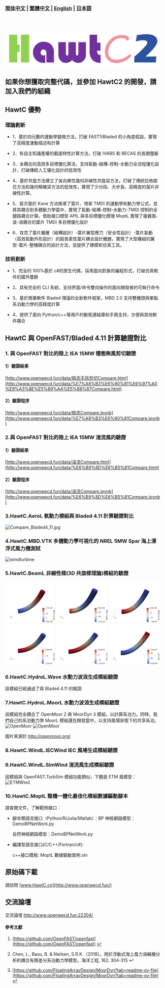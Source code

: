 ### [简体中文](./README.md) | [繁體中文](./README_FCN.md) | [English](./README_EN.md) | [日本語](./README_JP.md)
</br>
</br>

![HawtC](./docs/image/TheoryManualandBarchMarkreport/图标.png)
##  如果你想獲取完整代碼，並參加 HawtC2 的開發，請加入我們的組織

##  HawtC 優勢

###  理論創新

*     
    1、基於四元數的運動學變換方法，打破 FAST1/Bladed 的小角度假設，實現了高精度運動描述和計算  
    
*     
    2、有自主知識產權的截面特性計算方法，打破 IVABS 和 BECAS 的長期壟斷  
    
*     
    3、全耦合的高效多目標優化算法，支持氣動-結構-控制-水動力全流程優化設計，打破傳統人工優化設計的低效性  
    
*     
    4、基於共旋方法建立了各向異性幾何非線性共旋梁方法，打破了傳統拉格朗日方法和幾何精確梁方法的低效性，實現了少分段、大步長、高精度的葉片非線性計算。  
    
*     
    5、首次基於 Kane 方法推導了葉片、塔架 TMDI 的運動學和動力學公式，並將其耦合到多體動力學當中，實現了氣動-結構-控制-水動力-TMDI 控制的全鏈路耦合計算。借助接口模型 APIL 與多目標優化模塊 MoptL 實現了複雜風-波-浪耦合的葉片 TMDI 多目標優化設計  
    
*     
    6、攻克了葉片鋪層（結構設計）-葉片翼型應力（安全性設計）-葉片氣動（高效氣動外形設計）的超長柔性葉片耦合設計難題，實現了大型機組的翼型-葉片-整機耦合的設計方法，並提供了建模和仿真工具。  
      
    

###   技術創新  

*     
    1、完全的 100%基於 c#的原生代碼，採用面向對象的編程形式，打破仿真軟件的國外壟斷  
    
*     
    2、具有完全的 CLI 系統、支持界面/命令雙向操作的面向開發者的可執行命令  
    
*     
    3、基於商業軟件 Bladed 理論的全新軟件框架，MBD 2.0 支持雙機頭與單點系泊動力學的高精度計算  
    
*     
    4、提供了面向 Python/c++等用戶的動態連結庫和手冊支持，方便與其他軟件耦合  
    

##   HawtC 與 OpenFAST/Bladed 4.11 計算驗證對比

###   1\. 與 OpenFAST 對比的陸上 IEA 15MW 穩態無風剪切驗證

####   1）驗證結果

[http://www.openwecd.fun/data/稳态无风剪切Compare.html](http://www.openwecd.fun/data/%E7%A8%B3%E6%80%81%E6%97%A0%E9%A3%8E%E5%89%AA%E5%88%87Compare.html)

####   2）驗證程序

[http://www.openwecd.fun/data/稳态Compare.ipynb](http://www.openwecd.fun/data/%E7%A8%B3%E6%80%81Compare.ipynb)

###   2.與 OpenFAST 對比的陸上 IEA 15MW 湍流風的驗證

####   1）驗證結果

[http://www.openwecd.fun/data/湍流Compare.html](http://www.openwecd.fun/data/%E6%B9%8D%E6%B5%81Compare.html)

####   2）驗證程序

[http://www.openwecd.fun/data/湍流Compare.ipynb](http://www.openwecd.fun/data/%E6%B9%8D%E6%B5%81Compare.ipynb)

###   3.HawtC.AeroL 氣動力模組與 Bladed 4.11 計算驗證對比

![Compare_Bladed4_11.jpg](./docs/Compare_Bladed4_11.jpg)

###   4.HawtC.MBD.VTK 多體動力學可視化的 NREL 5MW Spar 海上漂浮式風力機測試

![windturbine](./docs/image/TheoryManualandBarchMarkreport/12.webp)

###   5.HawtC.BeamL 非線性樑(3D 共旋樑理論)模組的驗證

![windturbine](./docs/image/TheoryManualandBarchMarkreport/BeamL.png)

###   6.HawtC.HydroL.Wave 水動力波浪生成模組驗證

  
該模組已經通過了與 Bladed 4.11 的驗證

###   7.HawtC.HydroL.MoorL 水動力波浪生成模組驗證

  
該模組完全耦合了 OpenMoor 2 與 MoorDyn 3 模組，以計算系泊力。同時，我們自己的系泊動力學 MoorL 模組還在開發當中，以支持風場狀態下的共享系泊。![OpenMoor](./docs/image/TheoryManualandBarchMarkreport/Case1-25.gif) ![OpenMoor](./docs/image/TheoryManualandBarchMarkreport/Case3-5.gif)

  
圖片來源於 http://openmoor.org/

###   8.HawtC.WindL.IECWind IEC 風場生成模組驗證

###   9.HawtC.WindL.SimWind 湍流風生成模組驗證

  
該模組與 OpenFAST.TurbSim 模組功能類似，下麵是 ETM 風模型：![ETMWind](./docs/image/TheoryManualandBarchMarkreport/wind.webp)

###   10.HawtC.MoptL 整機一體化最佳化模組數據驅動腳本

  
請查閱文件，了解範例接口：

*     
    腳本類語言接口（Python/R/Julia/Matlab）：BP 神經網路模型：DemoBPNetWork.py
    
      
    自然神經網路模型：DemoBPNetWork.py
    
*     
    編譯型語言接口(C/C++/Fortran/c#):
    
      
    c++接口模板: MoptL 數據驅動案例.sln
    

##   原始碼下載

  
請訪問 [www.HawtC.cn](http://www.openwecd.fun/)

##   交流論壇

  
交流論壇 http://www.openwecd.fun:22304/

####   參考文獻

1.  [https://github.com/OpenFAST/openfast](https://github.com/OpenFAST/openfast) [↩](#user-content-fnref-1)
    
2.    
    Chen, L., Basu, B. & Nielsen, S.R.K.（2018）。用於浮動式海上風力渦輪機分析的耦合有限差分系泊動力學模型。海洋工程, 162, 304-315 ↩
    
3.  [https://github.com/FloatingArrayDesign/MoorDyn?tab=readme-ov-file](https://github.com/FloatingArrayDesign/MoorDyn?tab=readme-ov-file) [↩](#user-content-fnref-3)